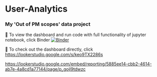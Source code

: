 # User-Analytics
### My 'Out of PM scopes' data project 

👀 To view the dashboard and run code with full functionality of jupyter notebook, click Binder
[![Binder](https://mybinder.org/badge_logo.svg)](https://mybinder.org/v2/gh/SC92113/User-Analytics/HEAD)

👀 To check out the dashboard directly, click https://lookerstudio.google.com/s/keo9TX2286s 

https://lookerstudio.google.com/embed/reporting/5885ee14-cbb2-4614-ab7e-4a8cd1a77144/page/p_gojl9tdwzc
